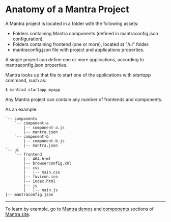 # Anatomy of a Mantra Project

A Mantra project is located in a folder with the following assets:

* Folders containing Mantra components (defined in mantraconfig.json configuration).
* Folders containing frontend (one or more), located at "/ui" folder.
* mantraconfig.json file with project and applications properties.

A single project can define one or more applications, according to mantraconfig.json properties.

Mantra looks up that file to start one of the applications with *startapp* command, such as:

```bash
$ mantrad startapp myapp
```

Any Mantra project can contain any number of frontends and components.

As an example:
```
`-- components
    `-- component-a
        |-- component-a.js
        |-- mantra.json
    `-- component-b
        |-- component-b.js
        |-- mantra.json
`-- ui
    `-- frontend
        |-- 404.html
        |-- browserconfig.xml
        |-- css
        |   |-- main.css
        |-- favicon.ico
        |-- index.html
        |-- js
        |   |-- main.js
|-- mantraconfig.json
```

***
To learn by example, go to [Mantra demos](https://www.mantrajs.com/mantrademos/showall) and [components](https://www.mantrajs.com/marketplacecomponent/components) sections of [Mantra site](https://www.mantrajs.com).